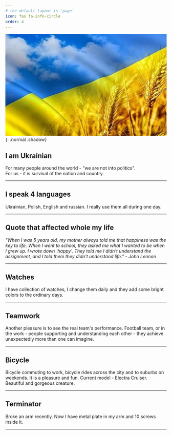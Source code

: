 ```yaml
---
# the default layout is 'page'
icon: fas fa-info-circle
order: 4
---
```


![Desktop View](/assets/img/images/Ukrainian_flag.jpg){: .normal  .shadow}
<H2>I am Ukrainian</H2>
For many people around the world - "we are not into politics".<br>For us - it is survival of the nation and country.
<hr>

<H2>I speak 4 languages</H2>
Ukrainian, Polish, English and russian. I really use them all during one day. 
<hr>

<H2>Quote that affected whole my life</H2>
<em>"When I was 5 years old, my mother always told me that happiness was the key to life. When I went to school, they asked me what I wanted to be when I grew up. I wrote down 'happy'. They told me I didn't understand the assignment, and I told them they didn't understand life." - John Lennon</em>
<hr>

<H2>Watches</H2>
I have collection of watches, I change them daily and they add some bright colors to the ordinary days.
<hr>

<H2>Teamwork</H2>
Another pleasure is to see the real team's performance. Football team, or in the work - people supporting and understanding each other - they achieve unexpectedly more than one can imagine.
<hr>

<H2>Bicycle</H2>
Bicycle commuting to work, bicycle rides across the city and to suburbs on weekends. It is a pleasure and fun. Current model - Electra Cruiser. Beautiful and gorgeous creature.
<hr>

<H2>Terminator</H2>
Broke an arm recently. Now I have metal plate in my arm and 10 screws inside it.
<hr>